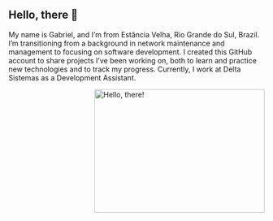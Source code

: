 ## Hello, there 👊

My name is Gabriel, and I’m from Estância Velha, Rio Grande do Sul, Brazil. I’m transitioning from a background in network maintenance and management to focusing on software development. I created this GitHub account to share projects I’ve been working on, both to learn and practice new technologies and to track my progress. Currently, I work at Delta Sistemas as a Development Assistant.

<a href="#">
<img src="https://i.giphy.com/10LKovKon8DENq.webp" title="hello" width="335" height="243" align="right" alt="Hello, there!">
</a>

